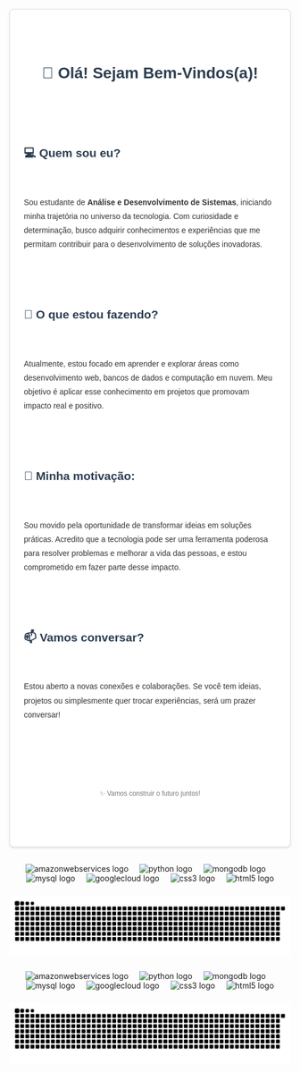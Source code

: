 
 <p align="center"><div style="font-family: 'Arial', sans-serif; line-height: 1.8; background-color: #ffffff; padding: 25px; border: 1px solid #ddd; border-radius: 8px; box-shadow: 0 2px 4px rgba(0, 0, 0, 0.1); max-width: 700px; margin: 30px auto; color: #333;"><br>  <h1 style="text-align: center; color: #2c3e50;">👋 Olá! Sejam Bem-Vindos(a)!</h1><br>  <br>  <h2 style="color: #2c3e50;">💻 Quem sou eu?</h2><br>  <p>Sou estudante de <strong>Análise e Desenvolvimento de Sistemas</strong>, iniciando minha trajetória no universo da tecnologia. Com curiosidade e determinação, busco adquirir conhecimentos e experiências que me permitam contribuir para o desenvolvimento de soluções inovadoras.</p><br>  <br>  <h2 style="color: #2c3e50;">🚀 O que estou fazendo?</h2><br>  <p>Atualmente, estou focado em aprender e explorar áreas como desenvolvimento web, bancos de dados e computação em nuvem. Meu objetivo é aplicar esse conhecimento em projetos que promovam impacto real e positivo.</p><br>  <br>  <h2 style="color: #2c3e50;">🌟 Minha motivação:</h2><br>  <p>Sou movido pela oportunidade de transformar ideias em soluções práticas. Acredito que a tecnologia pode ser uma ferramenta poderosa para resolver problemas e melhorar a vida das pessoas, e estou comprometido em fazer parte desse impacto.</p><br>  <br>  <h2 style="color: #2c3e50;">📫 Vamos conversar?</h2><br>  <p>Estou aberto a novas conexões e colaborações. Se você tem ideias, projetos ou simplesmente quer trocar experiências, será um prazer conversar!</p><br>  <br>  <footer style="margin-top: 20px; text-align: center; color: #777; font-size: 0.85em;"><br>    <p>✨ Vamos construir o futuro juntos!</p><br>  </footer><br></div></p>

###

<div align="center">
  <img src="https://cdn.jsdelivr.net/gh/devicons/devicon/icons/amazonwebservices/amazonwebservices-line-wordmark.svg" height="40" alt="amazonwebservices logo"  />
  <img width="12" />
  <img src="https://cdn.jsdelivr.net/gh/devicons/devicon/icons/python/python-original.svg" height="40" alt="python logo"  />
  <img width="12" />
  <img src="https://cdn.jsdelivr.net/gh/devicons/devicon/icons/mongodb/mongodb-original.svg" height="40" alt="mongodb logo"  />
  <img width="12" />
  <img src="https://cdn.jsdelivr.net/gh/devicons/devicon/icons/mysql/mysql-original.svg" height="40" alt="mysql logo"  />
  <img width="12" />
  <img src="https://cdn.jsdelivr.net/gh/devicons/devicon/icons/googlecloud/googlecloud-original.svg" height="40" alt="googlecloud logo"  />
  <img width="12" />
  <img src="https://cdn.jsdelivr.net/gh/devicons/devicon/icons/css3/css3-original.svg" height="40" alt="css3 logo"  />
  <img width="12" />
  <img src="https://cdn.jsdelivr.net/gh/devicons/devicon/icons/html5/html5-original.svg" height="40" alt="html5 logo"  />
</div>

###

<img src="https://raw.githubusercontent.com/ERIKAZDECARVALHO/ERIKAZDECARVALHO/output/snake.svg" alt="Snake animation" />

###
###

<div align="center">
  <img src="https://cdn.jsdelivr.net/gh/devicons/devicon/icons/amazonwebservices/amazonwebservices-line-wordmark.svg" height="40" alt="amazonwebservices logo"  />
  <img width="12" />
  <img src="https://cdn.jsdelivr.net/gh/devicons/devicon/icons/python/python-original.svg" height="40" alt="python logo"  />
  <img width="12" />
  <img src="https://cdn.jsdelivr.net/gh/devicons/devicon/icons/mongodb/mongodb-original.svg" height="40" alt="mongodb logo"  />
  <img width="12" />
  <img src="https://cdn.jsdelivr.net/gh/devicons/devicon/icons/mysql/mysql-original.svg" height="40" alt="mysql logo"  />
  <img width="12" />
  <img src="https://cdn.jsdelivr.net/gh/devicons/devicon/icons/googlecloud/googlecloud-original.svg" height="40" alt="googlecloud logo"  />
  <img width="12" />
  <img src="https://cdn.jsdelivr.net/gh/devicons/devicon/icons/css3/css3-original.svg" height="40" alt="css3 logo"  />
  <img width="12" />
  <img src="https://cdn.jsdelivr.net/gh/devicons/devicon/icons/html5/html5-original.svg" height="40" alt="html5 logo"  />
</div>

###

<img src="https://raw.githubusercontent.com/ERIKAZDECARVALHO/ERIKAZDECARVALHO/output/snake.svg" alt="Snake animation" />

###
